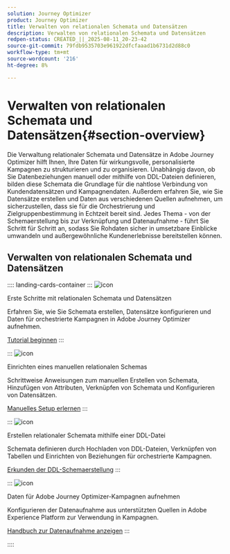 ```yaml
---
solution: Journey Optimizer
product: Journey Optimizer
title: Verwalten von relationalen Schemata und Datensätzen
description: Verwalten von relationalen Schemata und Datensätzen
redpen-status: CREATED_||_2025-08-11_20-23-42
source-git-commit: 79fdb9535703e961922dfcfaaad1b6731d2d88c0
workflow-type: tm+mt
source-wordcount: '216'
ht-degree: 8%

---
```



# Verwalten von relationalen Schemata und Datensätzen{#section-overview}

Die Verwaltung relationaler Schemata und Datensätze in Adobe Journey Optimizer hilft Ihnen, Ihre Daten für wirkungsvolle, personalisierte Kampagnen zu strukturieren und zu organisieren. Unabhängig davon, ob Sie Datenbeziehungen manuell oder mithilfe von DDL-Dateien definieren, bilden diese Schemata die Grundlage für die nahtlose Verbindung von Kundendatensätzen und Kampagnendaten. Außerdem erfahren Sie, wie Sie Datensätze erstellen und Daten aus verschiedenen Quellen aufnehmen, um sicherzustellen, dass sie für die Orchestrierung und Zielgruppenbestimmung in Echtzeit bereit sind. Jedes Thema - von der Schemaerstellung bis zur Verknüpfung und Datenaufnahme - führt Sie Schritt für Schritt an, sodass Sie Rohdaten sicher in umsetzbare Einblicke umwandeln und außergewöhnliche Kundenerlebnisse bereitstellen können.

## Verwalten von relationalen Schemata und Datensätzen

:::: landing-cards-container
:::
![icon](https://cdn.experienceleague.adobe.com/icons/circle-play.svg)

Erste Schritte mit relationalen Schemata und Datensätzen

Erfahren Sie, wie Sie Schemata erstellen, Datensätze konfigurieren und Daten für orchestrierte Kampagnen in Adobe Journey Optimizer aufnehmen.

[Tutorial beginnen](../using/orchestrated/gs-schemas.md)
:::

:::
![icon](https://cdn.experienceleague.adobe.com/icons/list-check.svg)

Einrichten eines manuellen relationalen Schemas

Schrittweise Anweisungen zum manuellen Erstellen von Schemata, Hinzufügen von Attributen, Verknüpfen von Schemata und Konfigurieren von Datensätzen.

[Manuelles Setup erlernen](../using/orchestrated/manual-schema.md)
:::

:::
![icon](https://cdn.experienceleague.adobe.com/icons/code-branch.svg)

Erstellen relationaler Schemata mithilfe einer DDL-Datei

Schemata definieren durch Hochladen von DDL-Dateien, Verknüpfen von Tabellen und Einrichten von Beziehungen für orchestrierte Kampagnen.

[Erkunden der DDL-Schemaerstellung](../using/orchestrated/file-upload-schema.md)
:::

:::
![icon](https://cdn.experienceleague.adobe.com/icons/gear.svg)

Daten für Adobe Journey Optimizer-Kampagnen aufnehmen

Konfigurieren der Datenaufnahme aus unterstützten Quellen in Adobe Experience Platform zur Verwendung in Kampagnen.

[Handbuch zur Datenaufnahme anzeigen](../using/orchestrated/ingest-data.md)
:::

::::
